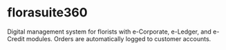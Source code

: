 # florasuite360
Digital management system for florists with e-Corporate, e-Ledger, and e-Credit modules. Orders are automatically logged to customer accounts.
